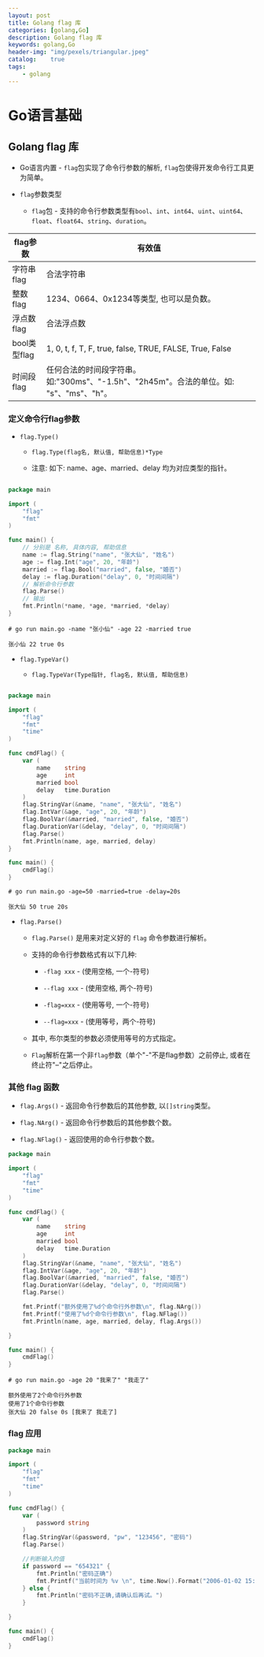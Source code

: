 ```yaml
---
layout: post
title: Golang flag 库 
categories: [golang,Go]
description: Golang flag 库
keywords: golang,Go
header-img: "img/pexels/triangular.jpeg"
catalog:    true
tags:
    - golang
---
```


# Go语言基础

## Golang flag 库

* Go语言内置 - `flag`包实现了命令行参数的解析, `flag`包使得开发命令行工具更为简单。

* `flag`参数类型

  * `flag`包 - 支持的命令行参数类型有`bool`、`int`、`int64`、`uint`、`uint64`、`float`、`float64`、`string`、`duration`。


|flag参数|有效值|
|-|-|
|字符串flag|合法字符串|
|整数flag|1234、0664、0x1234等类型, 也可以是负数。|
|浮点数flag|合法浮点数|
|bool类型flag|1, 0, t, f, T, F, true, false, TRUE, FALSE, True, False|
|时间段flag|任何合法的时间段字符串。如:"300ms"、"-1.5h"、"2h45m"。合法的单位。如: "s"、"ms"、"h"。|

### 定义命令行flag参数

* `flag.Type()`

  * `flag.Type(flag名, 默认值, 帮助信息)*Type` 

  * 注意: 如下: name、age、married、delay 均为对应类型的指针。

```go

package main

import (
	"flag"
	"fmt"
)

func main() {
	// 分别是 名称, 具体内容, 帮助信息
	name := flag.String("name", "张大仙", "姓名")
	age := flag.Int("age", 20, "年龄")
	married := flag.Bool("married", false, "婚否")
	delay := flag.Duration("delay", 0, "时间间隔")
	// 解析命令行参数
	flag.Parse()
	// 输出
	fmt.Println(*name, *age, *married, *delay)
}

```

```shell
# go run main.go -name "张小仙" -age 22 -married true 

张小仙 22 true 0s

```

* `flag.TypeVar()`

  * `flag.TypeVar(Type指针, flag名, 默认值, 帮助信息)` 

```go

package main

import (
	"flag"
	"fmt"
	"time"
)

func cmdFlag() {
	var (
		name    string
		age     int
		married bool
		delay   time.Duration
	)
	flag.StringVar(&name, "name", "张大仙", "姓名")
	flag.IntVar(&age, "age", 20, "年龄")
	flag.BoolVar(&married, "married", false, "婚否")
	flag.DurationVar(&delay, "delay", 0, "时间间隔")
	flag.Parse()
	fmt.Println(name, age, married, delay)
}

func main() {
	cmdFlag()
}


```

```shell
# go run main.go -age=50 -married=true -delay=20s

张大仙 50 true 20s

```



* `flag.Parse()`

  * `flag.Parse()` 是用来对定义好的 `flag` 命令参数进行解析。

  * 支持的命令行参数格式有以下几种:

    * `-flag xxx` - (使用空格, 一个-符号)
 
    * `--flag xxx` - (使用空格, 两个-符号)

    * `-flag=xxx` - (使用等号, 一个-符号) 

    * `--flag=xxx` - (使用等号，两个-符号)

  * 其中, 布尔类型的参数必须使用等号的方式指定。

  * `Flag`解析在第一个非`flag`参数（单个"-"不是flag参数）之前停止, 或者在终止符"–"之后停止。


### 其他 flag 函数


* `flag.Args()` - 返回命令行参数后的其他参数, 以`[]string`类型。

* `flag.NArg()` - 返回命令行参数后的其他参数个数。

* `flag.NFlag()` - 返回使用的命令行参数个数。



```go
package main

import (
	"flag"
	"fmt"
	"time"
)

func cmdFlag() {
	var (
		name    string
		age     int
		married bool
		delay   time.Duration
	)
	flag.StringVar(&name, "name", "张大仙", "姓名")
	flag.IntVar(&age, "age", 20, "年龄")
	flag.BoolVar(&married, "married", false, "婚否")
	flag.DurationVar(&delay, "delay", 0, "时间间隔")
	flag.Parse()

	fmt.Printf("额外使用了%d个命令行外参数\n", flag.NArg())
	fmt.Printf("使用了%d个命令行参数\n", flag.NFlag())
	fmt.Println(name, age, married, delay, flag.Args())

}

func main() {
	cmdFlag()
}
```

```shell
# go run main.go -age 20 "我来了" "我走了" 

额外使用了2个命令行外参数
使用了1个命令行参数
张大仙 20 false 0s [我来了 我走了]

```


### flag 应用


```go
package main

import (
	"flag"
	"fmt"
	"time"
)

func cmdFlag() {
	var (
		password string
	)
	flag.StringVar(&password, "pw", "123456", "密码")
	flag.Parse()

	//判断输入的值
	if password == "654321" {
		fmt.Println("密码正确")
		fmt.Printf("当前时间为 %v \n", time.Now().Format("2006-01-02 15:04:05"))
	} else {
		fmt.Println("密码不正确,请确认后再试。")
	}

}

func main() {
	cmdFlag()
}
```


